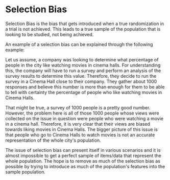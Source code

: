 # Selection Bias

Selection Bias is the bias that gets introduced when a true randomization in a trial is not achieved. This leads to a true sample of the population that is looking to be studied, not being achieved.

An example of a selection bias can be explained through the following example:

Let us assume, a company was looking to determine what percentage of people in the city like watching movies in cinema halls. For understanding this, the company will have to run a survey and perform an analysis of the survey results to determine this value. Therefore, they decide to run the survey in a Cinema Hall close to their company. They gather about 1000 responses and believe this number is more than enough for them to be able to tell with certainty the percentage of people who like watching movies in Cinema Halls.

That might be true, a survey of 1000 people is a pretty good number. However, the problem here is all of those 1000 people whose views were collected on the issue in question were people who were watching a movie in a cinema hall. Therefore, it is very clear that their views are biased towards liking movies in Cinema Halls. The bigger picture of this issue is that people who go to Cinema Halls to watch movies is not an accurate representation of the whole city's population.

The issue of selection bias can present itself in various scenarios and it is almost impossible to get a perfect sample of items/data that represent the whole population. The hope is to remove as much of the selection bias as possible by trying to introduce as much of the population's features into the sample population.

